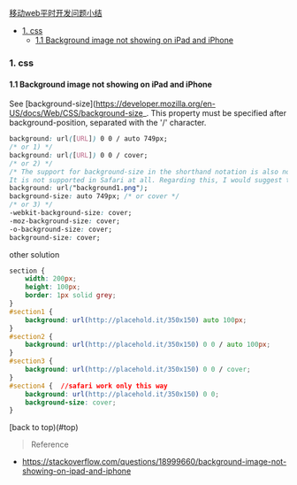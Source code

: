 [移动web平时开发问题小结](#top)

- [1. css](#css)
  - [1.1 Background image not showing on iPad and iPhone](#background-image)

<h3 id="css">1. css</h3>

<h4 id="background-image">1.1 Background image not showing on iPad and iPhone</h4>

See [background-size](https://developer.mozilla.org/en-US/docs/Web/CSS/background-size_. This property must be specified after background-position, separated with the '/' character.


```css
background: url([URL]) 0 0 / auto 749px;
/* or 1) */
background: url([URL]) 0 0 / cover;
/* or 2) */
/* The support for background-size in the shorthand notation is also not very broad, as it's supported in Firefox 18+, Chrome 21+, IE9+ and Opera. 
It is not supported in Safari at all. Regarding this, I would suggest to always use(seperate writing) */
background: url("background1.png");
background-size: auto 749px; /* or cover */
/* or 3) */
-webkit-background-size: cover;
-moz-background-size: cover;
-o-background-size: cover;
background-size: cover;
```

other solution

```css
section {
    width: 200px;
    height: 100px;
    border: 1px solid grey;
}
#section1 {
    background: url(http://placehold.it/350x150) auto 100px;
}
#section2 {
    background: url(http://placehold.it/350x150) 0 0 / auto 100px;
}
#section3 {
    background: url(http://placehold.it/350x150) 0 0 / cover;
}
#section4 {  //safari work only this way
    background: url(http://placehold.it/350x150) 0 0;
    background-size: cover;
}
```

[back to top)(#top)

> Reference

- https://stackoverflow.com/questions/18999660/background-image-not-showing-on-ipad-and-iphone
